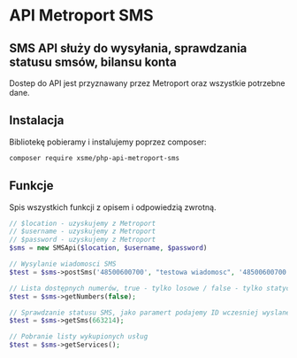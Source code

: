 # API Metroport SMS
## SMS API służy do wysyłania, sprawdzania statusu smsów, bilansu konta

Dostep do API jest przyznawany przez Metroport oraz wszystkie potrzebne dane.

## Instalacja

Bibliotekę pobieramy i instalujemy poprzez composer:

```sh
composer require xsme/php-api-metroport-sms
```

## Funkcje

Spis wszystkich funkcji z opisem i odpowiedzią zwrotną.

```php
// $location - uzyskujemy z Metroport
// $username - uzyskujemy z Metroport
// $password - uzyskujemy z Metroport
$sms = new SMSApi($location, $username, $password)

// Wysylanie wiadomosci SMS
$test = $sms->postSms('48500600700', "testowa wiadomosc", '48500600700');

// Lista dostępnych numerów, true - tylko losowe / false - tylko statyczne
$test = $sms->getNumbers(false);

// Sprawdzanie statusu SMS, jako paramert podajemy ID wczesniej wyslanego SMSa
$test = $sms->getSms(663214);

// Pobranie listy wykupionych usług
$test = $sms->getServices();
```